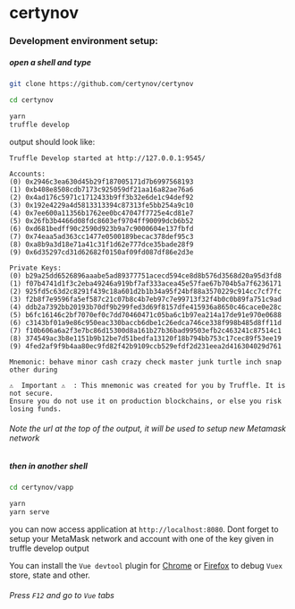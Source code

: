 # certynov

### Development environment setup:

##### open a shell and type
```bash
git clone https://github.com/certynov/certynov

cd certynov

yarn
truffle develop
```

output should look like:

```
Truffle Develop started at http://127.0.0.1:9545/

Accounts:
(0) 0x2946c3ea630d45b29f187005171d7b6997568193
(1) 0xb408e8508cdb7173c925059df21aa16a82ae76a6
(2) 0x4ad176c5971c1712433b9ff3b32e6de1c94def92
(3) 0x192e4229a4d5813313394c87313fe5bb254a9c10
(4) 0x7ee600a11356b1762ee0bc47047f7725e4cd81e7
(5) 0x26fb3b4466d08fdc8603ef9704ff90099dcb6b52
(6) 0xd681bedff90c2590d923b9a7c9000604e137fbfd
(7) 0x74eaa5ad363cc1477e0500189becac378def95c3
(8) 0xa8b9a3d18e71a41c31f1d62e777dce35bade28f9
(9) 0x6d35297cd31d62682f0150af09fd087df86e2d3e

Private Keys:
(0) b29a25dd6526896aaabe5ad89377751acecd594ce8d8b576d3568d20a95d3fd8
(1) f07b4741d1f3c2eba49246a919bf7af333acea45e57fae67b704b5a7f6236171
(2) 925fd5c63d2c8291f439c18a601d2b1b34a95f24bf88a3570229c914cc7cf7fc
(3) f2b8f7e9596fa5ef587c21c07b8c4b7eb97c7e99713f32f4b0c0b89fa751c9ad
(4) ddb2a7392bb20193b70df9b299fed3d69f8157dfe415936a8650c46cace0e28c
(5) b6fc16146c2bf7070ef0c7dd70460471c05ba6c1b97ea214a17de91e970e0688
(6) c3143bf01a9e86c950eac330baccb6dbe1c26edca746ce338f998b485d8ff11d
(7) f10b606a6a2f3e7bc86d15300d8a161b27b36bad99503efb2c463241c87514c1
(8) 374549ac3b8e1151b9b12be7d51bedfa13120f18b794bb753c17cec89f53ee19
(9) 4fed2af9f9b4aa80ec9fd82f42b9109ccb529efdf2d231eea2d416304029d761

Mnemonic: behave minor cash crazy check master junk turtle inch snap other during

⚠️  Important ⚠️  : This mnemonic was created for you by Truffle. It is not secure.
Ensure you do not use it on production blockchains, or else you risk losing funds.
```

###### Note the url at the top of the output, it will be used to setup new Metamask network

##### then in another shell

```bash
cd certynov/vapp

yarn
yarn serve
``` 

you can now access application at `http://localhost:8080`.
Dont forget to setup your MetaMask network and account with one of the key given in truffle develop output

You can install the `Vue devtool` plugin for [Chrome](https://chrome.google.com/webstore/detail/vuejs-devtools/nhdogjmejiglipccpnnnanhbledajbpd) or [Firefox](https://addons.mozilla.org/fr/firefox/addon/vue-js-devtools/) to debug `Vuex` store, state and other.
###### Press `F12` and go to `Vue` tabs
